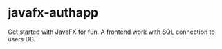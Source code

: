 # javafx-authapp

Get started with JavaFX for fun.
A frontend work with SQL connection to users DB.
